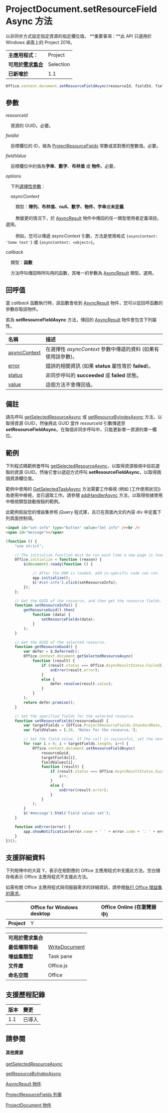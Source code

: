 

# <a name="projectdocument.setresourcefieldasync-method"></a>ProjectDocument.setResourceFieldAsync 方法
以非同步方式設定指定資源的指定欄位值。 **重要事項：**此 API 只適用於 Windows 桌面上的 Project 2016。

|||
|:-----|:-----|
|**主應用程式︰**|Project|
|**可用於[需求集合](../../docs/overview/specify-office-hosts-and-api-requirements.md)**|Selection|
|**已新增於**|1.1|

```js
Office.context.document.setResourceFieldAsync(resourceId, fieldId, fieldValue[, options][, callback]);
```


## <a name="parameters"></a>參數

_resourceId_<br/>
&nbsp;&nbsp;&nbsp;&nbsp;資源的 GUID。必要。
    
_fieldId_<br/>
&nbsp;&nbsp;&nbsp;&nbsp;目標欄位的 ID，做為 [ProjectResourceFields](../../reference/shared/projectresourcefields-enumeration.md) 常數或其對應的整數值。必要。
    
_fieldValue_<br/>
&nbsp;&nbsp;&nbsp;&nbsp;目標欄位中的值為**字串**、**數字**、**布林值** 或 **物件**。必要。
    
_options_<br/>
&nbsp;&nbsp;&nbsp;&nbsp;下列[選擇性參數](../../docs/develop/asynchronous-programming-in-office-add-ins.md#passing-optional-parameters-to-asynchronous-methods)：

&nbsp;&nbsp;&nbsp;&nbsp;_asyncContext_<br/>
&nbsp;&nbsp;&nbsp;&nbsp;&nbsp;&nbsp;&nbsp;&nbsp;類型：**陣列、布林值、null、數字、物件、字串**或**未定義**<br/></br>&nbsp;&nbsp;&nbsp;&nbsp;&nbsp;&nbsp;&nbsp;&nbsp;無變更的情況下，於 [AsyncResult](../../reference/shared/asyncresult.md) 物件中傳回的任一類型使用者定義項目。選用。</br></br>&nbsp;&nbsp;&nbsp;&nbsp;&nbsp;&nbsp;&nbsp;&nbsp;例如，您可以傳遞 _asyncContext_ 引數，方法是使用格式 `{asyncContext: 'Some text'}` 或 `{asyncContext: <object>}`。


_callback_<br/>
&nbsp;&nbsp;&nbsp;&nbsp;類型：**函數**

&nbsp;&nbsp;&nbsp;&nbsp;方法呼叫傳回時所叫用的函數，其唯一的參數為 [AsyncResult](../../reference/shared/asyncresult.md) 類型。選用。

    

## <a name="callback-value"></a>回呼值

當 _callback_ 函數執行時，該函數會收到 [AsyncResult](../../reference/shared/asyncresult.md) 物件，您可以從回呼函數的參數存取該物件。

若為 **setResourceFieldAsync** 方法，傳回的 [AsyncResult](../../reference/shared/asyncresult.md) 物件會包含下列屬性。


|**名稱**|**描述**|
|:-----|:-----|
|[asyncContext](../../reference/shared/asyncresult.asynccontext.md)|在選擇性 _asyncContext_ 參數中傳遞的資料 (如果有使用該參數)。|
|[error](../../reference/shared/asyncresult.error.md)|錯誤的相關資訊 (如果 **status** 屬性等於 **failed**)。|
|[status](../../reference/shared/asyncresult.status.md)|非同步呼叫的 **succeeded** 或 **failed** 狀態。|
|[value](../../reference/shared/asyncresult.value.md)|這個方法不會傳回值。|

## <a name="remarks"></a>備註

請先呼叫 [getSelectedResourceAsync](../../reference/shared/projectdocument.getselectedtaskasync.md) 或 [getResourceByIndexAsync](../../reference/shared/projectdocument.getresourcebyindexasync.md) 方法，以取得資源 GUID，然後將此 GUID 當作 _resourceId_ 引數傳遞至 **setResourceFieldAsync**。在每個非同步呼叫中，只能更新單一資源的單一欄位。


## <a name="example"></a>範例

下列程式碼範例會呼叫 [getSelectedResourceAsync](../../reference/shared/projectdocument.getselectedtaskasync.md)，以取得資源檢視中目前選取的資源 GUID。然後它會以遞迴方式呼叫 **setResourceFieldAsync**，以取得兩個資源欄位值。

範例中使用的 [GetSelectedTaskAsync](../../reference/shared/projectdocument.getselectedtaskasync.md) 方法需要工作檢視 (例如 [工作使用狀況]) 為使用中檢視，並已選取工作。請參閱 [addHandlerAsync](../../reference/shared/projectdocument.addhandlerasync.md) 方法，以取得依據使用中檢視類型啟動按鈕的範例。

此範例假設您的增益集參照 jQuery 程式庫，且已在頁面內文的內容 div 中定義下列頁面控制項。




```HTML
<input id="set-info" type="button" value="Set info" /><br />
<span id="message"></span>
```




```js
(function () {
    "use strict";

    // The initialize function must be run each time a new page is loaded.
    Office.initialize = function (reason) {
        $(document).ready(function () {

            // After the DOM is loaded, add-in-specific code can run.
            app.initialize();
            $('#set-info').click(setResourceInfo);
        });
    };

    // Get the GUID of the resource, and then get the resource fields.
    function setResourceInfo() {
        getResourceGuid().then(
            function (data) {
                setResourceFields(data);
            }
        );
    }

    // Get the GUID of the selected resource.
    function getResourceGuid() {
        var defer = $.Deferred();
        Office.context.document.getSelectedResourceAsync(
            function (result) {
                if (result.status === Office.AsyncResultStatus.Failed) {
                    onError(result.error);
                }
                else {
                    defer.resolve(result.value);
                }
            }
        );
        return defer.promise();
    }

    // Set the specified fields for the selected resource.
    function setResourceFields(resourceGuid) {
        var targetFields = [Office.ProjectResourceFields.StandardRate, Office.ProjectResourceFields.Notes];
        var fieldValues = [.28, 'Notes for the resource.'];

        // Set the field value. If the call is successful, set the next field.
        for (var i = 0; i < targetFields.length; i++) {
            Office.context.document.setResourceFieldAsync(
                resourceGuid,
                targetFields[i],
                fieldValues[i],
                function (result) {
                    if (result.status === Office.AsyncResultStatus.Succeeded) {
                        i++;
                    }
                    else {
                        onError(result.error);
                    }
                }
            );
        }
        $('#message').html('Field values set');
    }

    function onError(error) {
        app.showNotification(error.name + ' ' + error.code + ': ' + error.message);
    }
})();
```


## <a name="support-details"></a>支援詳細資料


下列矩陣中的大寫 Y，表示在相對應的 Office 主應用程式中支援此方法。空白儲存格表示 Office 主應用程式不支援此方法。

如需有關 Office 主應用程式與伺服器需求的詳細資訊，請參閱[執行 Office 增益集的需求](../../docs/overview/requirements-for-running-office-add-ins.md)。


||**Office for Windows desktop**|**Office Online (在瀏覽器中)**|
|:-----|:-----|:-----|
|**Project**|Y||

|||
|:-----|:-----|
|**可用於需求集合**||
|**最低權限等級**|[WriteDocument](../../docs/develop/requesting-permissions-for-api-use-in-content-and-task-pane-add-ins.md)|
|**增益集類型**|Task pane|
|**文件庫**|Office.js|
|**命名空間**|Office|

## <a name="support-history"></a>支援歷程記錄

|**版本**|**變更**|
|:-----|:-----|
|1.1|已導入|

## <a name="see-also"></a>請參閱



#### <a name="other-resources"></a>其他資源


[getSelectedResourceAsync](../../reference/shared/projectdocument.getselectedtaskasync.md)
[getResourceByIndexAsync](../../reference/shared/projectdocument.getresourcebyindexasync.md)
[AsyncResult 物件](../../reference/shared/asyncresult.md)
[ProjectResourceFields 列舉](../../reference/shared/projectresourcefields-enumeration.md)
[ProjectDocument 物件](../../reference/shared/projectdocument.projectdocument.md)

